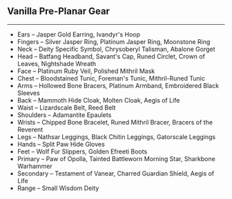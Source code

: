 ## Vanilla Pre-Planar Gear

---
* Ears – Jasper Gold Earring, Ivandyr's Hoop
* Fingers – Silver Jasper Ring, Platinum Jasper Ring, Moonstone Ring
* Neck – Deity Specific Symbol, Chrysoberyl Talisman, Abalone Gorget
* Head – Batfang Headband, Savant's Cap, Runed Circlet, Crown of Leaves, Nightshade Wreath
* Face – Platinum Ruby Veil, Polished Mithril Mask
* Chest – Bloodstained Tunic, Foreman's Tunic, Mithril-Runed Tunic
* Arms – Hollowed Bone Bracers, Platinum Armband, Embroidered Black Sleeves
* Back – Mammoth Hide Cloak, Molten Cloak, Aegis of Life
* Waist – Lizardscale Belt, Reed Belt
* Shoulders – Adamantite Epaulets
* Wrists – Chipped Bone Bracelet, Runed Mithril Bracer, Bracers of the Reverent
* Legs – Nathsar Leggings, Black Chitin Leggings, Gatorscale Leggings
* Hands – Split Paw Hide Gloves
* Feet – Wolf Fur Slippers, Golden Efreeti Boots
* Primary – Paw of Opolla, Tainted Battleworn Morning Star, Sharkbone Warhammer
* Secondary – Testament of Vanear, Charred Guardian Shield, Aegis of Life
* Range – Small Wisdom Deity

